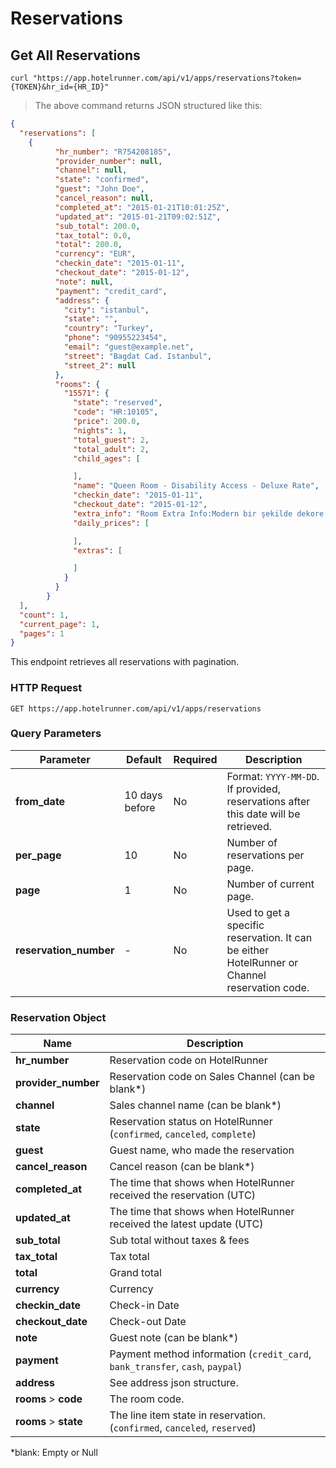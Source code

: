 # Reservations

## Get All Reservations

```shell
curl "https://app.hotelrunner.com/api/v1/apps/reservations?token={TOKEN}&hr_id={HR_ID}"
```

> The above command returns JSON structured like this:

```json
{
  "reservations": [
    {
          "hr_number": "R754208185",
          "provider_number": null,
          "channel": null,
          "state": "confirmed",
          "guest": "John Doe",
          "cancel_reason": null,
          "completed_at": "2015-01-21T10:01:25Z",
          "updated_at": "2015-01-21T09:02:51Z",
          "sub_total": 200.0,
          "tax_total": 0.0,
          "total": 200.0,
          "currency": "EUR",
          "checkin_date": "2015-01-11",
          "checkout_date": "2015-01-12",
          "note": null,
          "payment": "credit_card",
          "address": {
            "city": "istanbul",
            "state": "",
            "country": "Turkey",
            "phone": "90955223454",
            "email": "guest@example.net",
            "street": "Bagdat Cad. Istanbul",
            "street_2": null
          },
          "rooms": {
            "15571": {
              "state": "reserved",
              "code": "HR:10105",
              "price": 200.0,
              "nights": 1,
              "total_guest": 2,
              "total_adult": 2,
              "child_ages": [

              ],
              "name": "Queen Room - Disability Access - Deluxe Rate",
              "checkin_date": "2015-01-11",
              "checkout_date": "2015-01-12",
              "extra_info": "Room Extra Info:Modern bir şekilde dekore edilmiş bu stüdyoda çalışma masası ve özel banyo bulunmaktadır.\nMeal Plan:Kahvaltı oda fiyatına dahildir.\nNon-Smoking Room",
              "daily_prices": [

              ],
              "extras": [

              ]
            }
          }
        }
  ],
  "count": 1,
  "current_page": 1,
  "pages": 1
}
```

This endpoint retrieves all reservations with pagination.

### HTTP Request

`GET https://app.hotelrunner.com/api/v1/apps/reservations`

### Query Parameters

Parameter | Default | Required | Description
------------ | ------ | ------- | -----------
**from_date** | 10 days before | No | Format: `YYYY-MM-DD`. If provided, reservations after this date will be retrieved.
**per_page** | 10 | No | Number of reservations per page.
**page** | 1 | No | Number of current page.
**reservation_number** | - | No | Used to get a specific reservation. It can be either HotelRunner or Channel reservation code.

### Reservation Object

Name | Description
------------ | ------
**hr_number** | Reservation code on HotelRunner
**provider_number** | Reservation code on Sales Channel (can be blank*)
**channel** | Sales channel name (can be blank*)
**state** | Reservation status on HotelRunner (`confirmed`, `canceled`, `complete`)
**guest** | Guest name, who made the reservation
**cancel_reason** | Cancel reason (can be blank*)
**completed_at** | The time that shows when HotelRunner received the reservation (UTC)
**updated_at** | The time that shows when HotelRunner received the latest update (UTC)
**sub_total** | Sub total without taxes & fees
**tax_total** | Tax total
**total** | Grand total
**currency** | Currency
**checkin_date** | Check-in Date
**checkout_date** | Check-out Date
**note** | Guest note (can be blank*)
**payment** | Payment method information (`credit_card`, `bank_transfer`, `cash`, `paypal`)
**address** | See address json structure.
**rooms** > **code** | The room code.
**rooms** > **state** | The line item state in reservation. (`confirmed`, `canceled`, `reserved`)



*blank: Empty or Null

